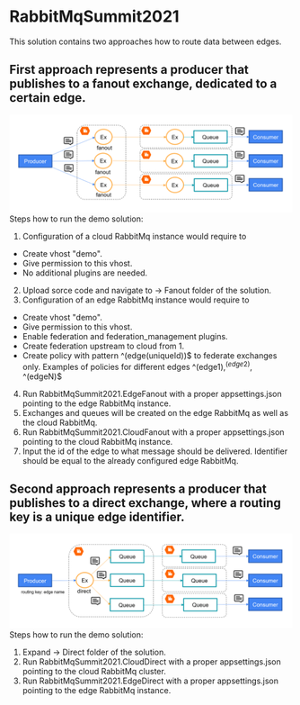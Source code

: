 # RabbitMqSummit2021
This solution contains two approaches how to route data between edges. 
## First approach represents a producer that publishes to a fanout exchange, dedicated to a certain edge.
![](images/fanout_federation.png)
Steps how to run the demo solution:
1. Configuration of a cloud RabbitMq instance would require to
  * Create vhost "demo". 
  * Give permission to this vhost.
  * No additional plugins are needed. 
2. Upload sorce code and navigate to -> Fanout folder of the solution.
3. Configuration of an edge RabbitMq instance would require to
  * Create vhost "demo". 
  * Give permission to this vhost.
  * Enable federation and federation_management plugins.
  * Create federation upstream to cloud from 1.
  * Create policy with pattern ^(edge(uniqueId))$ to federate exchanges only. Examples of policies for different edges ^(edge1)$, ^(edge2)$, ^(edgeN)$   
4. Run RabbitMqSummit2021.EdgeFanout with a proper appsettings.json pointing to the edge RabbitMq instance.
5. Exchanges and queues will be created on the edge RabbitMq as well as the cloud RabbitMq. 
6. Run RabbitMqSummit2021.CloudFanout with a proper appsettings.json pointing to the cloud RabbitMq instance.
7. Input the id of the edge to what message should be delivered. Identifier should be equal to the already configured edge RabbitMq. 
## Second approach represents a producer that publishes to a direct exchange, where a routing key is a unique edge identifier.
![](images/direct_shovel.png)
Steps how to run the demo solution:
1. Expand -> Direct folder of the solution.
2. Run RabbitMqSummit2021.CloudDirect with a proper appsettings.json pointing to the cloud RabbitMq cluster.
3. Run RabbitMqSummit2021.EdgeDirect with a proper appsettings.json pointing to the edge RabbitMq instance.

